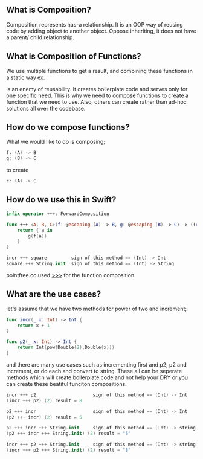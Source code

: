 ## What is Composition?
Composition represents has-a relationship. It is an OOP way of reusing code by adding object to another object. Oppose inheriting, it does not have a parent/ child relationship. 

## What is Composition of Functions?
We use multiple functions to get a result, and combining these functions in a static way ex.

is an enemy of reusability. It creates boilerplate code and serves only for one specific need. 
This is why we need to compose functions to create a function that we need to use. Also, others can create rather than ad-hoc solutions all over the codebase.

## How do we compose functions?
What we would like to do is composing;
```swift
f: (A) -> B
g: (B) -> C
```
to create
```swift
c: (A) -> C
```

## How do we use this in Swift?
```swift
infix operator +++: ForwardComposition

func +++ <A, B, C>(f: @escaping (A) -> B, g: @escaping (B) -> C) -> ((A) -> C) {
    return { a in
        g(f(a))
    }
}

incr +++ square   		sign of this method == (Int) -> Int
square +++ String.init  sign of this method == (Int) -> String
```
pointfree.co used [>>>](https://www.pointfree.co/episodes/ep1-functions) for the function composition. 

## What are the use cases?
let's assume that we have two methods for power of two and increment;
```swift
func incr(_ x: Int) -> Int {
    return x + 1
}

func p2(_ x: Int) -> Int {
    return Int(pow(Double(2),Double(x)))
}
```

and there are many use cases such as incrementing first and p2, p2 and increment, or do each and convert to string. These all can be seperate methods which will create boilerplate code and not help your DRY or you can create these beatiful funciton compositions.

```swift
incr +++ p2 					sign of this method == (Int) -> Int
(incr +++ p2) (2) result = 8

p2 +++ incr 					sign of this method == (Int) -> Int
(p2 +++ incr) (2) result = 5

p2 +++ incr +++ String.init 	sign of this method == (Int) -> string
(p2 +++ incr +++ String.init) (2) result = "5"

incr +++ p2 +++ String.init 	sign of this method == (Int) -> string
(incr +++ p2 +++ String.init) (2) result = "8"

```

